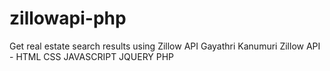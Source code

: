 # zillowapi-php
Get real estate search results using Zillow API
Gayathri Kanumuri
Zillow API -  HTML CSS JAVASCRIPT JQUERY PHP
